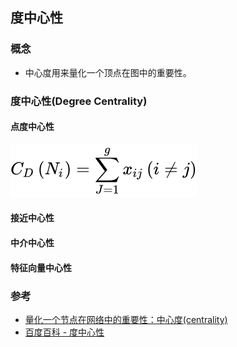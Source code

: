 ## 度中心性
### 概念
* 中心度用来量化一个顶点在图中的重要性。

### 度中心性(Degree Centrality)

#### 点度中心性

![926a843d4f5e23433ce0e0b1cc2c7283](926a843d4f5e23433ce0e0b1cc2c7283.svg)

#### 接近中心性

#### 中介中心性

#### 特征向量中心性

### 参考
* [量化一个节点在网络中的重要性：中心度(centrality)](http://sparkandshine.net/quantifying-the-importance-of-a-node-in-the-network-centrality-centrality/)
* [百度百科 - 度中心性](https://baike.baidu.com/item/%E5%BA%A6%E4%B8%AD%E5%BF%83%E6%80%A7)

